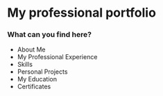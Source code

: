 # My professional portfolio


### What can you find here?

* About Me
* My Professional Experience
* Skills
* Personal Projects
* My Education
* Certificates

